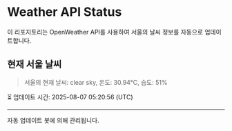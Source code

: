 
# Weather API Status

이 리포지토리는 OpenWeather API를 사용하여 서울의 날씨 정보를 자동으로 업데이트합니다.

## 현재 서울 날씨
> 서울의 현재 날씨: clear sky, 온도: 30.94°C, 습도: 51%

⏳ 업데이트 시간: 2025-08-07 05:20:56 (UTC)

---
자동 업데이트 봇에 의해 관리됩니다.
